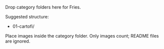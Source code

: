 Drop category folders here for Fries.

Suggested structure:
- 01-cartofi/

Place images inside the category folder. Only images count; README files are ignored.
